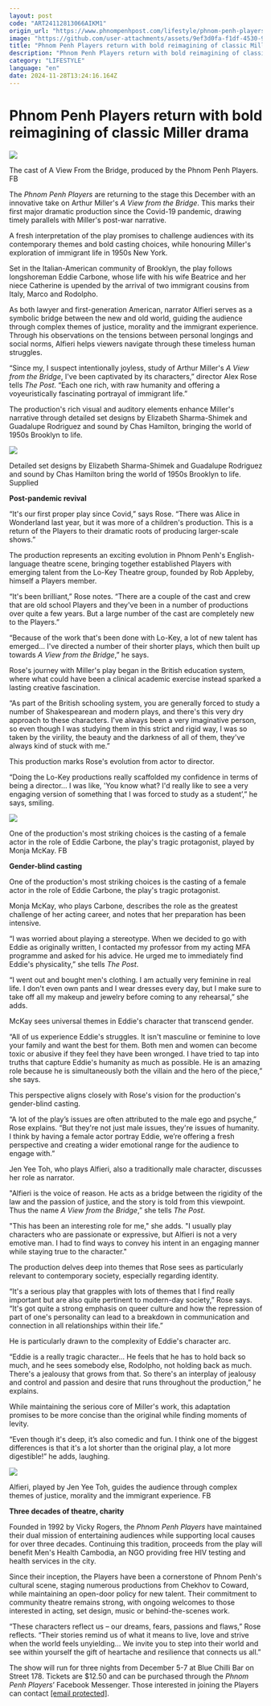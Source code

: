 ```yaml
---
layout: post
code: "ART24112813066AIKM1"
origin_url: "https://www.phnompenhpost.com/lifestyle/phnom-penh-players-return-with-bold-reimagining-of-classic-miller-drama"
image: "https://github.com/user-attachments/assets/9ef3d0fa-f1df-4530-9f93-2d416e9c6d49"
title: "Phnom Penh Players return with bold reimagining of classic Miller drama"
description: "​​Phnom Penh Players return with bold reimagining of classic Miller drama​"
category: "LIFESTYLE"
language: "en"
date: 2024-11-28T13:24:16.164Z
---
```


# Phnom Penh Players return with bold reimagining of classic Miller drama

![](https://github.com/user-attachments/assets/1b84b906-5cb3-4777-821b-f2b28a9e6610)

The cast of A View From the Bridge, produced by the Phnom Penh Players. FB

The _Phnom Penh Players_ are returning to the stage this December with an innovative take on Arthur Miller's _A View from the Bridge_. This marks their first major dramatic production since the Covid-19 pandemic, drawing timely parallels with Miller's post-war narrative.

A fresh interpretation of the play promises to challenge audiences with its contemporary themes and bold casting choices, while honouring Miller's exploration of immigrant life in 1950s New York.

Set in the Italian-American community of Brooklyn, the play follows longshoreman Eddie Carbone, whose life with his wife Beatrice and her niece Catherine is upended by the arrival of two immigrant cousins from Italy, Marco and Rodolpho. 

As both lawyer and first-generation American, narrator Alfieri serves as a symbolic bridge between the new and old world, guiding the audience through complex themes of justice, morality and the immigrant experience. Through his observations on the tensions between personal longings and social norms, Alfieri helps viewers navigate through these timeless human struggles.

“Since my, I suspect intentionally joyless, study of Arthur Miller's _A View from the Bridge_, I've been captivated by its characters,” director Alex Rose tells _The Post_. “Each one rich, with raw humanity and offering a voyeuristically fascinating portrayal of immigrant life.”

The production's rich visual and auditory elements enhance Miller's narrative through detailed set designs by Elizabeth Sharma-Shimek and Guadalupe Rodriguez and sound by Chas Hamilton, bringing the world of 1950s Brooklyn to life.

![](https://github.com/user-attachments/assets/ed9b03e0-a6bc-4faa-a816-0715001948fe)

Detailed set designs by Elizabeth Sharma-Shimek and Guadalupe Rodriguez and sound by Chas Hamilton bring the world of 1950s Brooklyn to life. Supplied

**Post-pandemic revival**

“It's our first proper play since Covid,” says Rose. “There was Alice in Wonderland last year, but it was more of a children's production. This is a return of the Players to their dramatic roots of producing larger-scale shows.”

The production represents an exciting evolution in Phnom Penh's English-language theatre scene, bringing together established Players with emerging talent from the Lo-Key Theatre group, founded by Rob Appleby, himself a Players member.

“It's been brilliant,” Rose notes. “There are a couple of the cast and crew that are old school Players and they've been in a number of productions over quite a few years. But a large number of the cast are completely new to the Players.”

“Because of the work that's been done with Lo-Key, a lot of new talent has emerged... I've directed a number of their shorter plays, which then built up towards _A View from the Bridge_,” he says.

Rose's journey with Miller's play began in the British education system, where what could have been a clinical academic exercise instead sparked a lasting creative fascination. 

“As part of the British schooling system, you are generally forced to study a number of Shakespearean and modern plays, and there's this very dry approach to these characters. I've always been a very imaginative person, so even though I was studying them in this strict and rigid way, I was so taken by the virility, the beauty and the darkness of all of them, they've always kind of stuck with me.”

This production marks Rose's evolution from actor to director. 

“Doing the Lo-Key productions really scaffolded my confidence in terms of being a director... I was like, 'You know what? I'd really like to see a very engaging version of something that I was forced to study as a student’,” he says, smiling. 

![](https://github.com/user-attachments/assets/3eac12a7-fbb5-455e-bc88-dd47167523bd)

One of the production's most striking choices is the casting of a female actor in the role of Eddie Carbone, the play's tragic protagonist, played by Monja McKay. FB

**Gender-blind casting**

One of the production's most striking choices is the casting of a female actor in the role of Eddie Carbone, the play's tragic protagonist. 

Monja McKay, who plays Carbone, describes the role as the greatest challenge of her acting career, and notes that her preparation has been intensive.

“I was worried about playing a stereotype. When we decided to go with Eddie as originally written, I contacted my professor from my acting MFA programme and asked for his advice. He urged me to immediately find Eddie's physicality,” she tells _The Post_.

“I went out and bought men's clothing. I am actually very feminine in real life. I don't even own pants and I wear dresses every day, but I make sure to take off all my makeup and jewelry before coming to any rehearsal,” she adds.

McKay sees universal themes in Eddie's character that transcend gender. 

“All of us experience Eddie's struggles. It isn't masculine or feminine to love your family and want the best for them. Both men and women can become toxic or abusive if they feel they have been wronged. I have tried to tap into truths that capture Eddie's humanity as much as possible. He is an amazing role because he is simultaneously both the villain and the hero of the piece,” she says.

This perspective aligns closely with Rose's vision for the production's gender-blind casting.

“A lot of the play’s issues are often attributed to the male ego and psyche,” Rose explains. “But they're not just male issues, they're issues of humanity. I think by having a female actor portray Eddie, we’re offering a fresh perspective and creating a wider emotional range for the audience to engage with.”

Jen Yee Toh, who plays Alfieri, also a traditionally male character, discusses her role as narrator.

"Alfieri is the voice of reason. He acts as a bridge between the rigidity of the law and the passion of justice, and the story is told from this viewpoint. Thus the name _A View from the Bridge_,” she tells _The Post_.

"This has been an interesting role for me," she adds. "I usually play characters who are passionate or expressive, but Alfieri is not a very emotive man. I had to find ways to convey his intent in an engaging manner while staying true to the character."

The production delves deep into themes that Rose sees as particularly relevant to contemporary society, especially regarding identity. 

“It's a serious play that grapples with lots of themes that I find really important but are also quite pertinent to modern-day society,” Rose says. “It's got quite a strong emphasis on queer culture and how the repression of part of one's personality can lead to a breakdown in communication and connection in all relationships within their life.”

He is particularly drawn to the complexity of Eddie's character arc.

“Eddie is a really tragic character... He feels that he has to hold back so much, and he sees somebody else, Rodolpho, not holding back as much. There's a jealousy that grows from that. So there's an interplay of jealousy and control and passion and desire that runs throughout the production,” he explains.

While maintaining the serious core of Miller's work, this adaptation promises to be more concise than the original while finding moments of levity. 

“Even though it's deep, it’s also comedic and fun. I think one of the biggest differences is that it's a lot shorter than the original play, a lot more digestible!” he adds, laughing.

![](https://github.com/user-attachments/assets/d911b341-ab1c-48db-ba51-e496ae4644d0)

Alfieri, played by Jen Yee Toh, guides the audience through complex themes of justice, morality and the immigrant experience. FB

**Three decades of theatre, charity**

Founded in 1992 by Vicky Rogers, the _Phnom Penh Players_ have maintained their dual mission of entertaining audiences while supporting local causes for over three decades. Continuing this tradition, proceeds from the play will benefit Men's Health Cambodia, an NGO providing free HIV testing and health services in the city.

Since their inception, the Players have been a cornerstone of Phnom Penh's cultural scene, staging numerous productions from Chekhov to Coward, while maintaining an open-door policy for new talent. Their commitment to community theatre remains strong, with ongoing welcomes to those interested in acting, set design, music or behind-the-scenes work.

“These characters reflect us – our dreams, fears, passions and flaws,” Rose reflects. “Their stories remind us of what it means to live, love and strive when the world feels unyielding... We invite you to step into their world and see within yourself the gift of heartache and resilience that connects us all.”

The show will run for three nights from December 5-7 at Blue Chilli Bar on Street 178. Tickets are $12.50 and can be purchased through the _Phnom Penh Players_’ Facebook Messenger. Those interested in joining the Players can contact [\[email protected\]](/cdn-cgi/l/email-protection#81e8efe7eec1f1e9efeeecf1e4efe9f1ede0f8e4f3f2afeef3e6).
